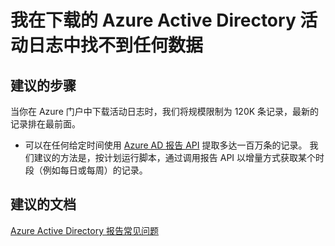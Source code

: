 <properties
    pageTitle="I can’t find any data in the Azure Active Directory activity logs I have downloaded"
    description="我在下载的 Azure Active Directory 活动日志中找不到任何数据"
    service="microsoft.aad"
    resource="Microsoft_AAD_IAM"
    authors="MarkusVi"
    displayOrder="3"
    selfHelpType="resource"
    supportTopicIds=""
    resourceTags="azureadrreports_missingdata_audit,azureadrreports_missingdata_signin"
    productPesIds=""
    cloudEnvironments="public"
/>


# <a name="i-cant-find-any-data-in-the-azure-active-directory-activity-logs-i-have-downloaded"></a>我在下载的 Azure Active Directory 活动日志中找不到任何数据

## <a name="recommended-steps"></a>**建议的步骤**

当你在 Azure 门户中下载活动日志时，我们将规模限制为 120K 条记录，最新的记录排在最前面。

- 可以在任何给定时间使用 [Azure AD 报告 API](https://docs.microsoft.com/azure/active-directory/active-directory-reporting-api-getting-started) 提取多达一百万条的记录。 我们建议的方法是，按计划运行脚本，通过调用报告 API 以增量方式获取某个时段（例如每日或每周）的记录。

## <a name="recommended-documents"></a>**建议的文档**
[Azure Active Directory 报告常见问题](https://docs.microsoft.com/azure/active-directory/active-directory-reporting-faq)

